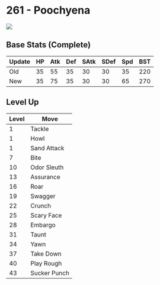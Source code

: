 # 261 - Poochyena
![][261]

## Base Stats (Complete)

Update | HP | Atk | Def | SAtk | SDef | Spd | BST
---    | ---| --- | --- | ---  | ---  | --- | ---
Old    | 35 |  55 |  35 |  30  |  30  |  35  |  220
New    | 35 |  75 |  35 |  30  |  30  |  65  |  270

## Level Up

Level | Move
---   | ---
  1   | Tackle
  1   | Howl
  1   | Sand Attack
  7   | Bite
 10   | Odor Sleuth
 13   | Assurance
 16   | Roar
 19   | Swagger
 22   | Crunch
 25   | Scary Face
 28   | Embargo
 31   | Taunt
 34   | Yawn
 37   | Take Down
 40   | Play Rough
 43   | Sucker Punch

[261]: ../img/pokemon/261.png
